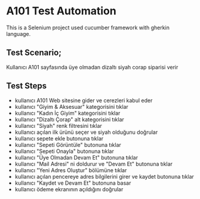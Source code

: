 # A101 Test Automation

This is a Selenium project used cucumber framework with gherkin language.

## Test Scenario;

   Kullanıcı A101 sayfasında üye olmadan dizaltı siyah corap siparisi verir 

## Test Steps
- kullanıcı A101 Web sitesine gider ve cerezleri kabul eder
- kullanıcı "Giyim & Aksesuar" kategorisini tıklar
- kullanıcı "Kadın İç Giyim"   kategorisini tıklar
- kullanıcı "Dizaltı Çorap" alt kategorisini tıklar
- kullanıcı "Siyah" renk filtresini tıklar
- kullanıcı açılan ilk ürünü seçer ve siyah olduğunu doğrular
- kullanıcı sepete ekle butonuna tıklar
- kullanıcı "Sepeti Görüntüle" butonuna tıklar
- kullanıcı "Sepeti Onayla"   butonuna tıklar
- kullanıcı "Üye Olmadan Devam Et"  butonuna tıklar
- kullanıcı "Mail Adresi" ni doldurur ve "Devam Et" butonuna tıklar
- kullanıcı "Yeni Adres Oluştur" bölümüne tıklar
- kullanıcı açılan pencereye adres bilgilerini girer ve kaydet butonuna tıklar
- kullanıcı "Kaydet ve Devam Et" butonuna basar
- kullanıcı ödeme ekranının açıldığını doğrular

